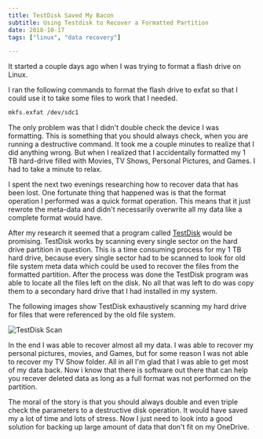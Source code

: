```yaml
---
title: TestDisk Saved My Bacon
subtitle: Using Testdisk to Recover a Formatted Partition
date: 2018-10-17
tags: ["linux", "data recovery"]

---
```


It started a couple days ago when I was trying to format a flash drive on Linux.

I ran the following commands to format the flash drive to exfat so that I could use it to take some files to work that I needed.

```sh
mkfs.exfat /dev/sdc1
```

The only problem was that I didn't double check the device I was formatting.  This is something that you should always check, when you are running a destructive command.  It took me a couple minutes to realize that I did anything wrong.  But when I realized that I accidentally formatted my 1 TB hard-drive filled with Movies, TV Shows, Personal Pictures, and Games.  I had to take a minute to relax.

I spent the next two evenings researching how to recover data that has been lost.  One fortunate thing that happened was is that the format operation I performed was a quick format operation.  This means that it just rewrote the meta-data and didn't necessarily overwrite all my data like a complete format would have.

After my research it seemed that a program called [TestDisk](https://www.cgsecurity.org/) would be promising.  TestDisk works by scanning every single sector on the hard drive partition in question.  This is a time consuming process for my 1 TB hard drive, because every single sector had to be scanned to look for old file system meta data which could be used to recover the files from the formatted partition.  After the process was done the TestDisk program was able to locate all the files left on the disk.  No all that was left to do was copy them to a secondary hard drive that I had installed in my system.

The following images show TestDisk exhaustively scanning my hard drive for files that were referenced by the old file system.

![TestDisk Scan](/img/testdisk-scan.png)

In the end I was able to recover almost all my data.  I was able to recover my personal pictures, movies, and Games, but for some reason I was not able to recover my TV Show folder.  All in all I'm glad that I was able to get most of my data back.  Now i know that there is software out there that can help you recever deleted data as long as a full format was not performed on the partition.

The moral of the story is that you should always double and even triple check the parameters to a destructive disk operation.  It would have saved my a lot of time and lots of stress.  Now I just need to look into a good solution for backing up large amount of data that don't fit on my OneDrive.